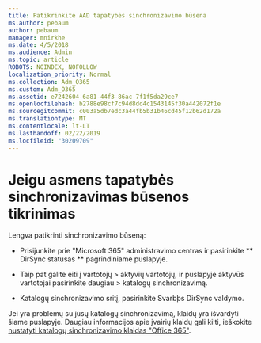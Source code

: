 ```yaml
---
title: Patikrinkite AAD tapatybės sinchronizavimo būsena
ms.author: pebaum
author: pebaum
manager: mnirkhe
ms.date: 4/5/2018
ms.audience: Admin
ms.topic: article
ROBOTS: NOINDEX, NOFOLLOW
localization_priority: Normal
ms.collection: Adm_O365
ms.custom: Adm_O365
ms.assetid: e7242604-6a81-44f3-86ac-7f1f5da29ce7
ms.openlocfilehash: b2788e98cf7c94d8dd4c1543145f30a442072f1e
ms.sourcegitcommit: c003a5db7edc3a44fb5b31b46cd45f12b62d172a
ms.translationtype: MT
ms.contentlocale: lt-LT
ms.lasthandoff: 02/22/2019
ms.locfileid: "30209709"
---
```

# <a name="check-aad-identity-sync-status"></a>Jeigu asmens tapatybės sinchronizavimas būsenos tikrinimas

Lengva patikrinti sinchronizavimo būseną: 
  
- Prisijunkite prie "Microsoft 365" administravimo centras ir pasirinkite ** DirSync statusas ** pagrindiniame puslapyje. 
    
- Taip pat galite eiti į vartotojų \> aktyvių vartotojų, ir puslapyje aktyvūs vartotojai pasirinkite daugiau \> katalogų sinchronizavimą.
    
- Katalogų sinchronizavimo sritį, pasirinkite Svarbþs DirSync valdymo. 
    
Jei yra problemų su jūsų katalogų sinchronizavimą, klaidų yra išvardyti šiame puslapyje. Daugiau informacijos apie įvairių klaidų gali kilti, ieškokite [nustatyti katalogų sinchronizavimo klaidas "Office 365"](https://support.office.com/article/b4fc07a5-97ea-4ca6-9692-108acab74067).
  


